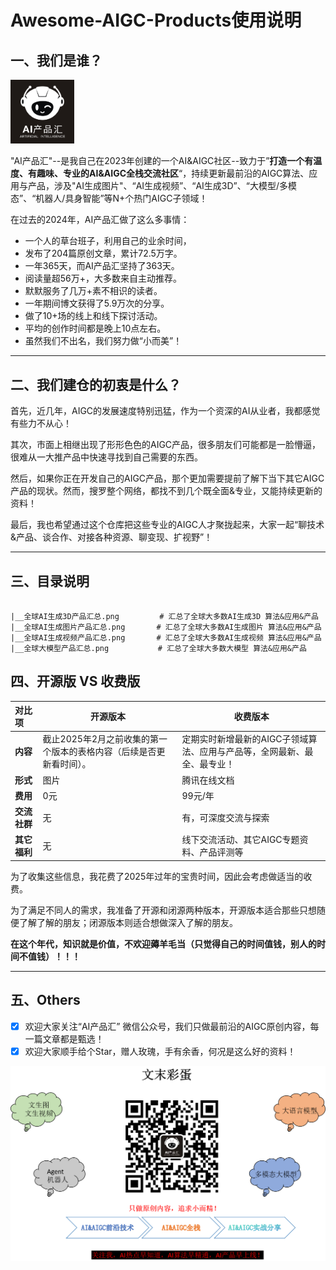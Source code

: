 # Awesome-AIGC-Products使用说明



## 一、我们是谁？

<img src="imgs/黑白ai产品汇.jpg" alt="黑白ai产品汇" style="zoom:10%;" />

"AI产品汇"--是我自己在2023年创建的一个AI&AIGC社区--致力于”**打造一个有温度、有趣味、专业的AI&AIGC全栈交流社区**“，持续更新最前沿的AIGC算法、应用与产品，涉及"AI生成图片"、“AI生成视频”、“AI生成3D”、“大模型/多模态”、“机器人/具身智能”等N+个热门AIGC子领域！

在过去的2024年，AI产品汇做了这么多事情：

- 一个人的草台班子，利用自己的业余时间， 
- 发布了204篇原创文章，累计72.5万字。
- 一年365天，而AI产品汇坚持了363天。
- 阅读量超56万+，大多数来自主动推荐。
- 默默服务了几万+素不相识的读者。
- 一年期间博文获得了5.9万次的分享。
- 做了10+场的线上和线下探讨活动。
- 平均的创作时间都是晚上10点左右。
- 虽然我们不出名，我们努力做“小而美”！

------



## 二、我们建仓的初衷是什么？

首先，近几年，AIGC的发展速度特别迅猛，作为一个资深的AI从业者，我都感觉有些力不从心！

其次，市面上相继出现了形形色色的AIGC产品，很多朋友们可能都是一脸懵逼，很难从一大推产品中快速寻找到自己需要的东西。

然后，如果你正在开发自己的AIGC产品，那个更加需要提前了解下当下其它AIGC产品的现状。然而，搜罗整个网络，都找不到几个既全面&专业，又能持续更新的资料！

最后，我也希望通过这个仓库把这些专业的AIGC人才聚拢起来，大家一起“聊技术&产品、谈合作、对接各种资源、聊变现、扩视野”！

------



## 三、目录说明

```shell

|__全球AI生成3D产品汇总.png         # 汇总了全球大多数AI生成3D 算法&应用&产品
|__全球AI生成图片产品汇总.png       # 汇总了全球大多数AI生成图片 算法&应用&产品
|__全球AI生成视频产品汇总.png       # 汇总了全球大多数AI生成视频 算法&应用&产品
|__全球大模型产品汇总.png           # 汇总了全球大多数大模型 算法&应用&产品
```



## 四、开源版 VS 收费版

| **对比项**   | **开源版本**                                                 | **收费版本**                                                 |
| :----------- | ------------------------------------------------------------ | ------------------------------------------------------------ |
| **内容**     | 截止2025年2月之前收集的第一个版本的表格内容（后续是否更新看时间）。 | 定期实时新增最新的AIGC子领域算法、应用与产品等，全网最新、最全、最专业！ |
| **形式**     | 图片                                                         | 腾讯在线文档                                                 |
| **费用**     | 0元                                                          | 99元/年                                                      |
| **交流社群** | 无                                                           | 有，可深度交流与探索                                         |
| **其它福利** | 无                                                           | 线下交流活动、其它AIGC专题资料、产品评测等                   |

为了收集这些信息，我花费了2025年过年的宝贵时间，因此会考虑做适当的收费。

为了满足不同人的需求，我准备了开源和闭源两种版本，开源版本适合那些只想随便了解了解的朋友；闭源版本则适合想做深入了解的朋友。

**在这个年代，知识就是价值，不欢迎薅羊毛当（只觉得自己的时间值钱，别人的时间不值钱）！！！**

------

## 五、Others

- [x] 欢迎大家关注“AI产品汇” 微信公众号，我们只做最前沿的AIGC原创内容，每一篇文章都是甄选！
- [x] 欢迎大家顺手给个Star，赠人玫瑰，手有余香，何况是这么好的资料！

![image-20250203160743501](imgs/二维码.png)